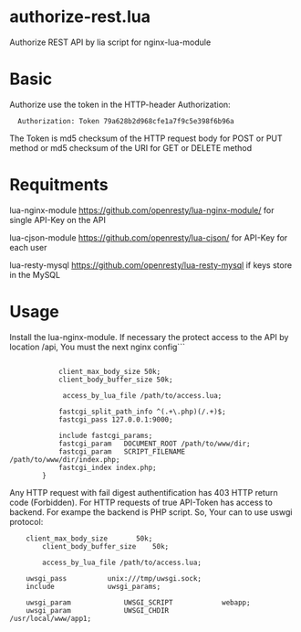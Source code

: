 # authorize-rest.lua
Authorize REST API by lia script for nginx-lua-module

# Basic
Authorize use the token in the HTTP-header Authorization:
```  
  Authorization: Token 79a628b2d968cfe1a7f9c5e398f6b96a 
```  
  
The Token is md5 checksum of the HTTP request body for POST or PUT method or md5 checksum of the URI for GET or DELETE method    



# Requitments
lua-nginx-module      https://github.com/openresty/lua-nginx-module/  for single API-Key on the API

lua-cjson-module      https://github.com/openresty/lua-cjson/         for API-Key for each user

lua-resty-mysql       https://github.com/openresty/lua-resty-mysql    if keys store in the MySQL      

# Usage
Install the lua-nginx-module. If necessary the protect access to the API by location /api, You must the next nginx config```



```  location /api {

			client_max_body_size 50k;
			client_body_buffer_size 50k;

			 access_by_lua_file /path/to/access.lua;

			fastcgi_split_path_info ^(.+\.php)(/.+)$;
			fastcgi_pass 127.0.0.1:9000;

			include fastcgi_params;
			fastcgi_param   DOCUMENT_ROOT /path/to/www/dir;
			fastcgi_param   SCRIPT_FILENAME /path/to/www/dir/index.php;
			fastcgi_index index.php;
		}
```

Any HTTP request with fail digest authentification has 403 HTTP return code (Forbidden). For HTTP requests of true API-Token  has access to backend. For exampe the backend is PHP script. So, Your can to use uswgi protocol:
```
  	client_max_body_size       50k;
		client_body_buffer_size    50k;

		access_by_lua_file /path/to/access.lua;

    uwsgi_pass          unix:///tmp/uwsgi.sock;
    include             uwsgi_params;

    uwsgi_param             UWSGI_SCRIPT            webapp;
    uwsgi_param             UWSGI_CHDIR             /usr/local/www/app1;
```
